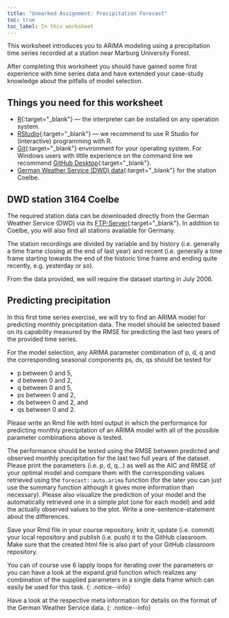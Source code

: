 ```yaml
---
title: "Unmarked Assignment: Precipitation Forecast"
toc: true
toc_label: In this worksheet
---
```


This worksheet introduces you to ARIMA modeling using a precipitation time series recorded at a station near Marburg University Forest.

After completing this worksheet you should have gained some first experience with time series data and have extended your case-study knowledge about the pitfalls of model selection.

## Things you need for this worksheet
  * [R](https://cran.r-project.org/){:target="_blank"} — the interpreter can be installed on any operation system.
  * [RStudio](https://www.rstudio.com/){:target="_blank"} — we recommend to use R Studio for (interactive) programming with R.
  * [Git](https://git-scm.com/downloads){:target="_blank"} environment for your operating system. For Windows users with little experience on the command line we recommend [GitHub Desktop](https://desktop.github.com/){:target="_blank"}.
  * [German Weather Service (DWD) data](ftp://opendata.dwd.de/climate_environment/CDC/observations_germany){:target="_blank"} for the station Coelbe.


## DWD station 3164 Coelbe
The required station data can be downloaded directly from the German Weather Service (DWD) via its [FTP-Server](ftp://opendata.dwd.de/climate_environment/CDC/observations_germany/climate/hourly/){:target="_blank"}. 
In addition to Coelbe, you will also find all stations available for Germany.

The station recordings are divided by variable and by history (i.e. generally a time frame closing at the end of last year) and recent (i.e. generally a time frame starting towards the end of the historic time frame and ending quite recently, e.g. yesterday or so).

From the data provided, we will require the dataset starting in July 2006. 


## Predicting precipitation
In this first time series exercise, we will try to find an ARIMA model for predicting monthly precipitation data. 
The model should be selected based on its capability measured by the RMSE for predicting the last two years of the provided time series.

For the model selection, any ARIMA parameter combination of p, d, q and the corresponding seasonal components ps, ds, qs should be tested for

* p between 0 and 5,
* d between 0 and 2,
* q between 0 and 5,
* ps between 0 and 2,
* ds between 0 and 2, and
* qs between 0 and 2.


Please write an Rmd file with html output in which the performance for predicting monthly precipitation of an ARIMA model with all of the possible parameter combinations above is tested. 

The performance should be tested using the RMSE between predicted and observed monthly precipitation for the last two full years of the dataset. 
Please print the parameters (i.e. p, d, q...) as well as the AIC and RMSE of your optimal model and compare them with the corresponding values retrieved using the ``forecast::auto.arima`` function (for the later you can just use the summary function although it gives more information than necessary). Please also visualize the prediction of your model and the automatically retrieved one in a simple plot (one for each model) and add the actually observed values to the plot. Write a one-sentence-statement about the differences.

Save your Rmd file in your course repository, knitr it, update (i.e. commit) your local repository and publish (i.e. push) it to the GitHub classroom. 
Make sure that the created html file is also part of your GitHub classroom repository.

You can of course use 6 lapply loops for iterating over the parameters or you can have a look at the expand.grid function which realizes any combination of the supplied parameters in a single data frame which can easily be used for this task.
{: .notice--info}

Have a look at the respective meta information for details on the format of the German Weather Service data.
{: .notice--info}






